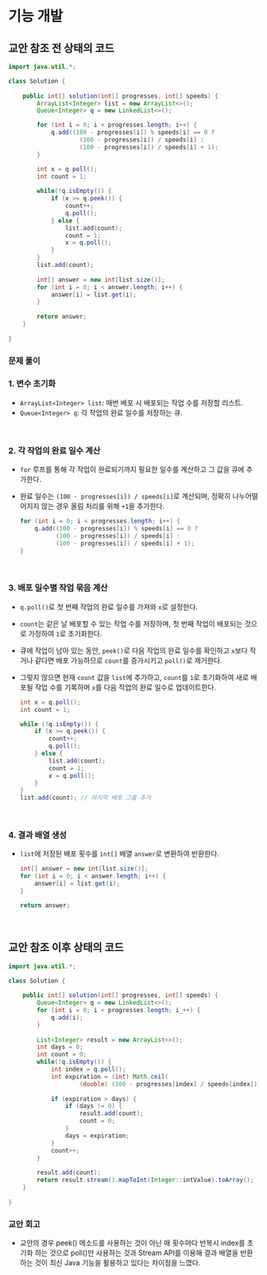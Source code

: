 # 기능 개발

## 교안 참조 전 상태의 코드

```java
import java.util.*;

class Solution {
    
    public int[] solution(int[] progresses, int[] speeds) {
        ArrayList<Integer> list = new ArrayList<>();
        Queue<Integer> q = new LinkedList<>();

        for (int i = 0; i < progresses.length; i++) {
            q.add((100 - progresses[i]) % speeds[i] == 0 ?
                    (100 - progresses[i]) / speeds[i] :
                    (100 - progresses[i]) / speeds[i] + 1);
        }

        int x = q.poll();
        int count = 1;
        
        while(!q.isEmpty()) {
            if (x >= q.peek()) {
                count++;
                q.poll();
            } else {
                list.add(count);
                count = 1;
                x = q.poll();
            }
        }
        list.add(count);
        
        int[] answer = new int[list.size()];
        for (int i = 0; i < answer.length; i++) {
            answer[i] = list.get(i);
        }
        
        return answer;
    }
    
}
```

### 문제 풀이

### 1. 변수 초기화
- `ArrayList<Integer> list`: 매번 배포 시 배포되는 작업 수를 저장할 리스트.
- `Queue<Integer> q`: 각 작업의 완료 일수를 저장하는 큐.

<br/>

### 2. 각 작업의 완료 일수 계산
- `for` 루프를 통해 각 작업이 완료되기까지 필요한 일수를 계산하고 그 값을 큐에 추가한다.
- 완료 일수는 `(100 - progresses[i]) / speeds[i]`로 계산되며, 정확히 나누어떨어지지 않는 경우 올림 처리를 위해 `+1`을 추가한다.

    ```java
    for (int i = 0; i < progresses.length; i++) {
        q.add((100 - progresses[i]) % speeds[i] == 0 ? 
              (100 - progresses[i]) / speeds[i] : 
              (100 - progresses[i]) / speeds[i] + 1);
    }
    ```

<br/>

### 3. 배포 일수별 작업 묶음 계산
- `q.poll()`로 첫 번째 작업의 완료 일수를 가져와 `x`로 설정한다.
- `count`는 같은 날 배포할 수 있는 작업 수를 저장하며, 첫 번째 작업이 배포되는 것으로 가정하여 `1`로 초기화한다.
- 큐에 작업이 남아 있는 동안, `peek()`로 다음 작업의 완료 일수를 확인하고 `x`보다 작거나 같다면 배포 가능하므로 `count`를 증가시키고 `poll()`로 제거한다.
- 그렇지 않으면 현재 `count` 값을 `list`에 추가하고, `count`를 `1`로 초기화하여 새로 배포될 작업 수를 기록하며 `x`를 다음 작업의 완료 일수로 업데이트한다.

    ```java
    int x = q.poll();
    int count = 1;
    
    while (!q.isEmpty()) {
        if (x >= q.peek()) {
            count++;
            q.poll();
        } else {
            list.add(count);
            count = 1;
            x = q.poll();
        }
    }
    list.add(count); // 마지막 배포 그룹 추가
    ```

<br/>

### 4. 결과 배열 생성
- `list`에 저장된 배포 횟수를 `int[]` 배열 `answer`로 변환하여 반환한다.

    ```java
    int[] answer = new int[list.size()];
    for (int i = 0; i < answer.length; i++) {
        answer[i] = list.get(i);
    }
  
    return answer;
    ```

<br/>

## 교안 참조 이후 상태의 코드

```java
import java.util.*;

class Solution {
    
    public int[] solution(int[] progresses, int[] speeds) {
        Queue<Integer> q = new LinkedList<>();
        for (int i = 0; i < progresses.length; i_++) {
            q.add(i);
        }
        
        List<Integer> result = new ArrayList<>();
        int days = 0;
        int count = 0;
        while(!q.isEmpty()) {
            int index = q.poll();
            int expiration = (int) Math.ceil(
                    (double) (100 - progresses[index] / speeds[index]));
            
            if (expiration > days) {
                if (days != 0) {
                    result.add(count);
                    count = 0;
                }
                days = expiration;
            }
            count++;
        }
        
        result.add(count);
        return result.stream().mapToInt(Integer::intValue).toArray();
    }
    
}
```

### 교안 회고
- 교안의 경우 peek() 메소드를 사용하는 것이 아닌 매 횟수마다 반복시 index를 초기화 하는 것으로 poll()만 사용하는 것과 Stream API를 이용해 결과 배열을 반환하는 것이 최신 Java 기능을 활용하고 있다는 차이점을 느꼈다.